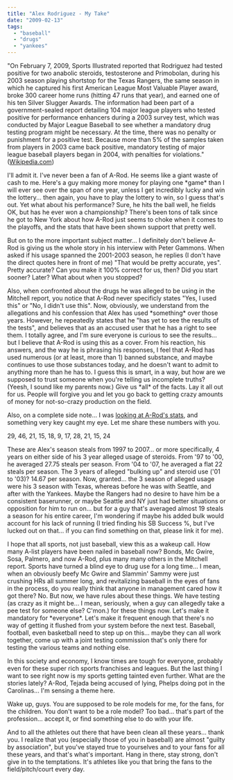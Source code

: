 ```yaml
---
title: "Alex Rodriguez - My Take"
date: "2009-02-13"
tags:
  - "baseball"
  - "drugs"
  - "yankees"
---
```


"On February 7, 2009, Sports Illustrated reported that Rodriguez had tested positive for two anabolic steroids, testosterone and Primobolan, during his 2003 season playing shortstop for the Texas Rangers, the same season in which he captured his first American League Most Valuable Player award, broke 300 career home runs (hitting 47 runs that year), and earned one of his ten Silver Slugger Awards. The information had been part of a government-sealed report detailing 104 major league players who tested positive for performance enhancers during a 2003 survey test, which was conducted by Major League Baseball to see whether a mandatory drug testing program might be necessary. At the time, there was no penalty or punishment for a positive test. Because more than 5% of the samples taken from players in 2003 came back positive, mandatory testing of major league baseball players began in 2004, with penalties for violations." ([Wikipedia.com](http://en.wikipedia.org/wiki/Alex_Rodriguez#Steroid_use))

I'll admit it. I've never been a fan of A-Rod. He seems like a giant waste of cash to me. Here's a guy making more money for playing one \*game\* than I will ever see over the span of one year, unless I get incredibly lucky and win the lottery... then again, you have to play the lottery to win, so I guess that's out. Yet what about his performance? Sure, he hits the ball well, he fields OK, but has he ever won a championship? There's been tons of talk since he got to New York about how A-Rod just seems to choke when it comes to the playoffs, and the stats that have been shown support that pretty well.

But on to the more important subject matter... I definitely don't believe A-Rod is giving us the whole story in his interview with Peter Gammons. When asked if his usage spanned the 2001-2003 season, he replies (I don't have the direct quotes here in front of me) "That would be pretty accurate, yes". Pretty accurate? Can you make it 100% correct for us, then? Did you start sooner? Later? What about when you stopped?

Also, when confronted about the drugs he was alleged to be using in the Mitchell report, you notice that A-Rod never specificly states "Yes, I used this" or "No, I didn't use this". Now, obviously, we understand from the allegations and his confession that Alex has used \*something\* over those years. However, he repeatedly states that he "has yet to see the results of the tests", and believes that as an accused user that he has a right to see them. I totally agree, and I'm sure everyone is curious to see the results... but I believe that A-Rod is using this as a cover. From his reaction, his answers, and the way he is phrasing his responses, I feel that A-Rod has used numerous (or at least, more than 1) banned substance, and maybe continues to use those substances today, and he doesn't want to admit to anything more than he has to. I guess this is smart, in a way, but how are we supposed to trust someone when you're telling us incomplete truths? (Yeesh, I sound like my parents now.) Give us \*all\* of the facts. Lay it all out for us. People will forgive you and let you go back to getting crazy amounts of money for not-so-crazy production on the field.

Also, on a complete side note... I was [looking at A-Rod's stats](http://en.wikipedia.org/wiki/Alex_Rodriguez#Career_statistics), and something very key caught my eye. Let me share these numbers with you.

29, 46, 21, 15, 18, 9, 17, 28, 21, 15, 24

These are Alex's season steals from 1997 to 2007... or more specifically, 4 years on either side of his 3 year alleged usage of steroids. From '97 to '00, he averaged 27.75 steals per season. From '04 to '07, he averaged a flat 22 steals per season. The 3 years of alleged "bulking up" and steroid use ('01 to '03)? 14.67 per season. Now, granted... the 3 season of alleged usage were his 3 season with Texas, whereas before he was with Seattle, and after with the Yankees. Maybe the Rangers had no desire to have him be a consistent baserunner, or maybe Seattle and NY just had better situations or opposition for him to run on... but for a guy that's averaged almost 19 steals a season for his entire career, I'm wondering if maybe his added bulk would account for his lack of running (I tried finding his SB Success %, but I've lucked out on that... if you can find something on that, please link it for me).

I hope that all sports, not just baseball, view this as a wakeup call. How many A-list players have been nailed in baseball now? Bonds, Mc Gwire, Sosa, Palmero, and now A-Rod, plus many many others in the Mitchell report. Sports have turned a blind eye to drug use for a long time... I mean, when an obviously beefy Mc Gwire and Slammin' Sammy were just crushing HRs all summer long, and revitalizing baseball in the eyes of fans in the process, do you really think that anyone in management cared how it got there? No. But now, we have rules about these things. We have testing (as crazy as it might be... I mean, seriously, when a guy can allegedly take a pee test for someone else? C'mon.) for these things now. Let's make it mandatory for \*everyone\*. Let's make it frequent enough that there's no way of getting it flushed from your system before the next test. Baseball, football, even basketball need to step up on this... maybe they can all work together, come up with a joint testing commission that's only there for testing the various teams and nothing else.

In this society and economy, I know times are tough for everyone, probably even for these super rich sports franchises and leagues. But the last thing I want to see right now is my sports getting tainted even further. What are the stories lately? A-Rod, Tejada being accused of lying, Phelps doing pot in the Carolinas... I'm sensing a theme here.

Wake up, guys. You are supposed to be role models for me, for the fans, for the children. You don't want to be a role model? Too bad... that's part of the profession... accept it, or find something else to do with your life.

And to all the athletes out there that have been clean all these years... thank you. I realize that you (especially those of you in baseball) are almost "guilty by association", but you've stayed true to yourselves and to your fans for all these years, and that's what's important. Hang in there, stay strong, don't give in to the temptations. It's athletes like you that bring the fans to the field/pitch/court every day.
